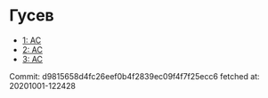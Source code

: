 # Гусев
- [1: AC](1.md)
- [2: AC](2.md)
- [3: AC](3.md)

Commit: d9815658d4fc26eef0b4f2839ec09f4f7f25ecc6
 fetched at: 20201001-122428
